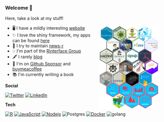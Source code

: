 ### Welcome 👋

Here, take a look at my stuff!

<img align="right" src="https://raw.githubusercontent.com/JohnCoene/JohnCoene/master/all_sticker.png" width="200px" style="width:200px;"/>

- 🖥️ I have a mildly interesting [website](https://john-coene.com/)
- ✨ I love the shiny framework, my apps can be found [here](https://shiny.john-coene.com/)
- 📰 I try to maintain [news-r](https://github.com/news-r)
- 💡 I'm part of the [Rinterface Group](https://github.com/Rinterface/)
- 🖋️ I rarely [blog](https://blog.john-coene.com/)
- 💖 I'm on [Github Sponsor](https://github.com/sponsors/JohnCoene) and [buymeacoffee](https://www.buymeacoffee.com/JohnCoene)
- 📚 I'm currently writing a book

__Social__

[![Twitter](https://img.shields.io/twitter/url?color=%231DA1F2&label=follow&logo=twitter&logoColor=%231DA1F2&style=flat-square&url=https://twitter.com/jdatap)](https://twitter.com/jdatap)
[![LinkedIn](https://img.shields.io/twitter/url?color=%230072b1&label=connect&logo=linkedin&logoColor=%230072b1&style=flat-square&url=http://linkedin.com/in/johncoene)](http://linkedin.com/in/johncoene)

__Tech__

[![R](https://img.shields.io/badge/-programming-black?style=flat-square&logo=r&link=https://github.com/JohnCoene/)](https://github.com/JohnCoene/)
[![JavaScript](https://img.shields.io/badge/-JavaScript-black?style=flat-square&logo=javascript&link=https://github.com/JohnCoene/)](https://github.com/JohnCoene/)
[![Nodejs](https://img.shields.io/badge/-Nodejs-black?style=flat-square&logo=Node.js&link=https://github.com/JohnCoene/)](https://github.com/JohnCoene/)
![Postgres](https://img.shields.io/badge/-PostgreSQL-black?style=flat-square&logo=postgresql&link=https://github.com/JohnCoene/)
[![Docker](https://img.shields.io/badge/-Docker-black?style=flat-square&logo=docker&link=https://hub.docker.com/u/jcoenep)](https://hub.docker.com/u/jcoenep)
![golang](https://img.shields.io/badge/-Go-black?style=flat-square&logo=go&link=https://github.com/JohnCoene/)

